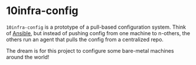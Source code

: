 # 10infra-config

`10infra-config` is a prototype of a pull-based configuration system. Think of [Ansible](https://www.ansible.com/), but
instead of pushing config from one machine to n-others, the others run an agent that pulls the config from a centralized
repo.

The dream is for this project to configure some bare-metal machines around the world! 
